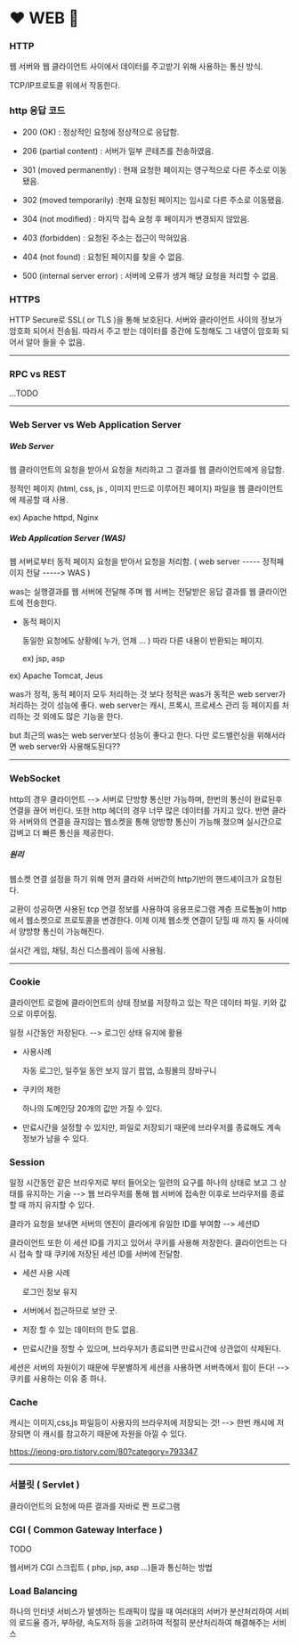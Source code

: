 # :heart: WEB :blue_heart:

### HTTP

웹 서버와 웹 클라이언트 사이에서 데이터를 주고받기 위해 사용하는 통신 방식.

TCP/IP프로토콜 위에서 작동한다.

### http 응답 코드

- 200 (OK) : 정상적인 요청에 정상적으로 응답함.

 - 206 (partial content) : 서버가 일부 콘테츠를 전송하였음.

- 301 (moved permanently) : 현재 요청한 페이지는 영구적으로 다른 주소로 이동됐음.

- 302 (moved temporarily) :현재 요청된 페이지는 임시로 다른 주소로 이동됐음.

- 304 (not modified) : 마지막 접속 요청 후 페이지가 변경되지 않았음.

- 403 (forbidden) : 요청된 주소는 접근이 막혀있음.

- 404 (not found) : 요청된 페이지를 찾을 수 없음.

- 500 (internal server error) : 서버에 오류가 생겨 해당 요청을 처리할 수 없음.



### HTTPS

HTTP Secure로 SSL( or TLS )을 통해 보호된다. 서버와 클라이언트 사이의 정보가 암호화 되어서 전송됨. 따라서 주고 받는 데이터를 중간에 도청해도 그 내영이 암호화 되어서 알아 들을 수 없음.

---

### RPC vs REST

...TODO

---

### Web Server vs Web Application Server

##### Web Server

웹 클라이언트의 요청을 받아서 요청을 처리하고 그 결과를 웹 클라이언트에게 응답함.

정적인 페이지 (html, css, js , 이미지 만드로 이루어진 페이지) 파일을 웹 클라이언트에 제공할 때 사용.

ex) Apache httpd, Nginx 



##### Web Application Server (WAS)

웹 서버로부터 동적 페이지 요청을 받아서 요청을 처리함. ( web server ----- 정적페이지 전달 -----> WAS )

was는 실행결과를 웹 서버에 전달해 주며 웹 서버는 전달받은 응답 결과를 웹 클라이언트에 전송한다.

* 동적 페이지 

  동일한 요청에도 상황에( 누가, 언제 ... ) 따라 다른 내용이 반환되는 페이지.

  ex) jsp, asp

ex) Apache Tomcat, Jeus 



was가 정적, 동적 페이지 모두 처리하는 것 보다 정적은 was가 동적은 web server가 처리하는 것이 성능에 좋다. web server는 캐시, 프록시, 프로세스 관리 등 페이지를 처리하는 것 외에도 많은 기능을 한다.

but 최근의 was는 web server보다 성능이 좋다고 한다. 다만 로드밸런싱을 위해서라면 web server와 사용해도된다??

---

### WebSocket

http의 경우 클라이언트 --> 서버로 단방향 통신만 가능하며, 한번의 통신이 완료된후 연결을 끊어 버린다. 또한 http 헤더의 경우 너무 많은 데이터를 가지고 있다. 반면 클라와 서버와의 연결을 끊지않는 웹소켓을 통해 양방향 통신이 가능해 졌으며 실시간으로 갑벼고 더 빠른 통신을 제공한다.

##### 원리

웹소켓 연결 설정을 하기 위해 먼저 클라와 서버간의 http기반의 핸드셰이크가 요청된다.

교환이 성공하면 사용된 tcp 연결 정보를 사용하여 응용프로그램 계층 프로톸놀이 http에서 웹소켓으로 프로토콜을 변경한다. 이제 이제 웹소켓 연결이 닫힐 때 까지 둘 사이에서 양방향 통신이 가능해진다.

실시간 게임, 채팅, 최신 디스플레이 등에 사용됨.

---

### Cookie

클라이언트 로컬에 클라이언트의 상태 정보를 저장하고 있는 작은 데이터 파일. 키와 값으로 이루어짐.

일정 시간동안 저장된다. --> 로그인 상태 유지에 활용

- 사용사례

  자동 로그인, 일주일 동안 보지 않기 팝업, 쇼핑몰의 장바구니

- 쿠키의 제한

  하나의 도메인당 20개의 값만 가질 수 있다.

- 만료시간을 설정할 수 있지만, 파일로 저장되기 때문에 브라우저를 종료해도 계속 정보가 남을 수 있다.

### Session

일정 시간동안 같은 브라우저로 부터 들어오는 일련의 요구를 하나의 상태로 보고 그 상태를 유지하는 기술 --> 웹 브라우저를 통해 웹 서버에 접속한 이후로 브라우저를 종료할 때 까지 유지할 수 있다.

클라가 요청을 보내면 서버의 엔진이 클라에게 유일한 ID를 부여함 --> 세션ID

클라이언트 또한 이 세션 ID를 가지고 있어서 쿠키를 사용해 저장한다. 클라이언트는 다시 접속 할 때 쿠키에 저장된 세션 ID를 서버에 전달함.

- 세션 사용 사례

  로그인 정보 유지

- 서버에서 접근하므로 보안 굿.

- 저장 할 수 있는 데이터의 한도 없음.

- 만료시간을 정할 수 있으며, 브라우저가 종료되면 만료시간에 상관없이 삭제된다.

세션은 서버의 자원이기 때문에 무분별하게 세션을 사용하면 서버측에서 힘이 든다! --> 쿠키를 사용하는 이유 중 하나.

### Cache

캐시는 이미지,css,js 파일등이 사용자의 브라우저에 저장되는 것! --> 한번 캐시에 저장되면 이 캐시를 참고하기 때문에 자원을 아낄 수 있다.

https://jeong-pro.tistory.com/80?category=793347

---

### 서블릿 ( Servlet )

클라이언트의 요청에 따른 결과를 자바로 짠 프로그램

### CGI ( Common Gateway Interface )

TODO

웹서버가 CGI 스크립트 ( php, jsp, asp ...)들과 통신하는 방법



### Load Balancing

하나의 인터넷 서비스가 발생하는 트래픽이 많을 때 여러대의 서버가 분산처리하여 서비의 로드율 증가, 부하량, 속도저하 등을 고려하여 적절히 분산처리하여 해결해주는 서비스





